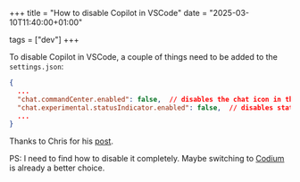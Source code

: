 +++
title = "How to disable Copilot in VSCode"
date = "2025-03-10T11:40:00+01:00"

tags = ["dev"]
+++

To disable Copilot in VSCode, a couple of things need to be added to the `settings.json`:

```json
{
  ...
  "chat.commandCenter.enabled": false,  // disables the chat icon in the top bar
  "chat.experimental.statusIndicator.enabled": false,  // disables status indicator in the bottom bar
  ...
}
```

Thanks to Chris for his [post](https://chriswiegman.com/2024/11/turning-off-copilot-in-vscode/).

PS: I need to find how to disable it completely. Maybe switching to [Codium](https://vscodium.com) is already a better choice.
